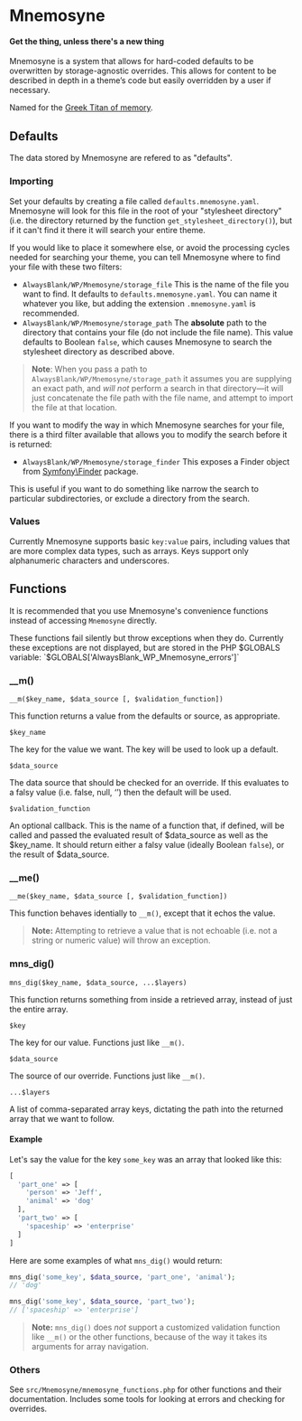 # Mnemosyne
#### Get the thing, unless there's a new thing

Mnemosyne is a system that allows for hard-coded defaults to be overwritten by storage-agnostic overrides. This allows for content to be described in depth in a theme’s code but easily overridden by a user if necessary.
 
Named for the [Greek Titan of memory](https://simple.wikipedia.org/wiki/Mnemosyne).

## Defaults

The data stored by Mnemosyne are refered to as "defaults".

### Importing

Set your defaults by creating a file called `defaults.mnemosyne.yaml`. Mnemosyne will look for this file in the root of your "stylesheet directory" (i.e. the directory returned by the function `get_stylesheet_directory()`), but if it can't find it there it will search your entire theme.

If you would like to place it somewhere else, or avoid the processing cycles needed for searching your theme, you can tell Mnemosyne where to find your file with these two filters:

  - `AlwaysBlank/WP/Mnemosyne/storage_file` This is the name of the file you want to find. It defaults to `defaults.mnemosyne.yaml`. You can name it whatever you like, but adding the extension `.mnemosyne.yaml` is recommended.
  - `AlwaysBlank/WP/Mnemosyne/storage_path` The **absolute** path to the directory that contains your file (do not include the file name). This value defaults to Boolean `false`, which causes Mnemosyne to search the stylesheet directory as described above.

> **Note**: When you pass a path to `AlwaysBlank/WP/Mnemosyne/storage_path` it assumes you are supplying an exact path, and _will not_ perform a search in that directory—it will just concatenate the file path with the file name, and attempt to import the file at that location.

If you want to modify the way in which Mnemosyne searches for your file, there is a third filter available that allows you to modify the search before it is returned:

  - `AlwaysBlank/WP/Mnemosyne/storage_finder` This exposes a Finder object from [Symfony\Finder](https://symfony.com/doc/current/components/finder.html) package. 

This is useful if you want to do something like narrow the search to particular subdirectories, or exclude a directory from the search.

### Values

Currently Mnemosyne supports basic `key:value` pairs, including values that are more complex data types, such as arrays. Keys support only alphanumeric characters and underscores.

## Functions

It is recommended that you use Mnemosyne's convenience functions instead of accessing `Mnemosyne` directly.

These functions fail silently but throw exceptions when they do. Currently these exceptions are not displayed, but are stored in the PHP $GLOBALS variable: `$GLOBALS['AlwaysBlank_WP_Mnemosyne_errors']`

### __m()

`__m($key_name, $data_source [, $validation_function])`

This function returns a value from the defaults or source, as appropriate.

`$key_name`

The key for the value we want. The key will be used to look up a default.
 
`$data_source`

The data source that should be checked for an override. If this evaluates to a falsy value (i.e. false, null, ‘’) then the default will be used. 
 
`$validation_function`

An optional callback. This is the name of a function that, if defined, will be called and passed the evaluated result of $data_source as well as the $key_name. It should return either a falsy value (ideally Boolean `false`), or the result of $data_source.

### __me()

`__me($key_name, $data_source [, $validation_function])`

This function behaves identially to `__m()`, except that it echos the value.

> **Note:** Attempting to retrieve a value that is not echoable (i.e. not a string or numeric value) will throw an exception.

### mns_dig()

`mns_dig($key_name, $data_source, ...$layers)`

This function returns something from inside a retrieved array, instead of just the entire array.

`$key`

The key for our value. Functions just like `__m()`.

`$data_source`

The source of our override. Functions just like `__m()`.

`...$layers`

A list of comma-separated array keys, dictating the path into the returned array that we want to follow.

#### Example

Let's say the value for the key `some_key` was an array that looked like this:

```php
[
  'part_one' => [
    'person' => 'Jeff',
    'animal' => 'dog'
  ],
  'part_two' => [
    'spaceship' => 'enterprise'
  ]
]
```

Here are some examples of what `mns_dig()` would return:

```php
mns_dig('some_key', $data_source, 'part_one', 'animal');
// 'dog'

mns_dig('some_key', $data_source, 'part_two');
// ['spaceship' => 'enterprise']
```

> **Note:** `mns_dig()` does _not_ support a customized validation function like `__m()` or the other functions, because of the way it takes its arguments for array navigation.

### Others

See `src/Mnemosyne/mnemosyne_functions.php` for other functions and their documentation. Includes some tools for looking at errors and checking for overrides.
